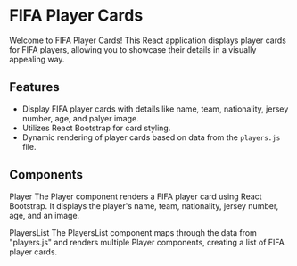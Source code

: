 # FIFA Player Cards

Welcome to FIFA Player Cards! This React application displays player cards for FIFA players, allowing you to showcase their details in a visually appealing way.

## Features

- Display FIFA player cards with details like name, team, nationality, jersey number, age, and palyer image.
- Utilizes React Bootstrap for card styling.
- Dynamic rendering of player cards based on data from the `players.js` file.

## Components
Player
The Player component renders a FIFA player card using React Bootstrap. It displays the player's name, team, nationality, jersey number, age, and an image.

PlayersList
The PlayersList component maps through the data from "players.js" and renders multiple Player components, creating a list of FIFA player cards.
